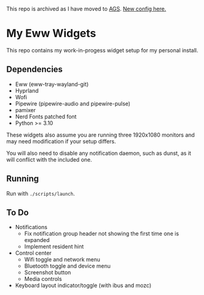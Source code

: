 This repo is archived as I have moved to [AGS](https://github.com/Aylur/ags).
[New config here.](https://github.com/stephenreynolds/ags-config)

# My Eww Widgets

This repo contains my work-in-progess widget setup for my personal install.

## Dependencies

- Eww (eww-tray-wayland-git)
- Hyprland
- Wofi
- Pipewire (pipewire-audio and pipewire-pulse)
- pamixer
- Nerd Fonts patched font
- Python >= 3.10

These widgets also assume you are running three 1920x1080 monitors and may need
modification if your setup differs.

You will also need to disable any notification daemon, such as dunst, as it will
conflict with the included one.

## Running

Run with `./scripts/launch`.

## To Do

- Notifications
  - Fix notification group header not showing the first time one is expanded
  - Implement resident hint
- Control center
  - Wifi toggle and network menu
  - Bluetooth toggle and device menu
  - Screenshot button
  - Media controls
- Keyboard layout indicator/toggle (with ibus and mozc)

